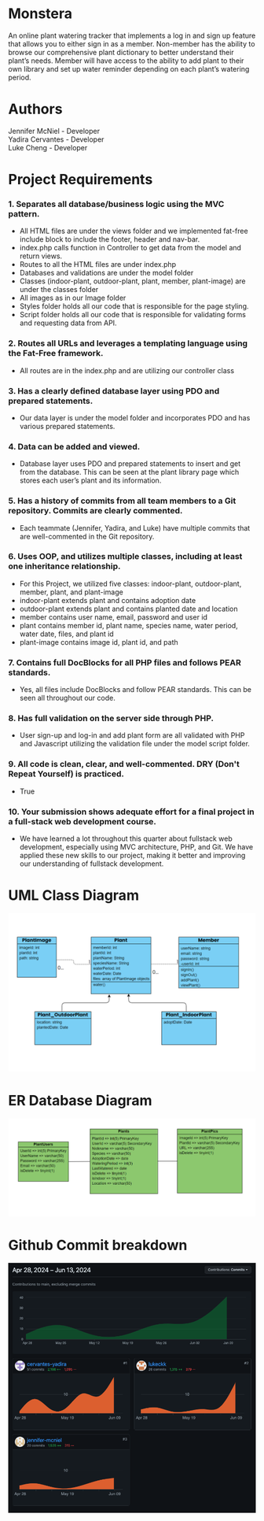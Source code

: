 <h1>Monstera</h1>
An online plant watering tracker that implements a log in and sign up feature that allows you to either sign in as a member. Non-member has the ability to browse our comprehensive plant dictionary to better understand their plant’s needs. Member will have access to the ability to add plant to their own library and set up water reminder depending on each plant’s watering period.

<h1>Authors</h1>

Jennifer McNiel - Developer  
Yadira Cervantes - Developer  
Luke Cheng - Developer

<h1>Project Requirements</h1>

<h3>1. Separates all database/business logic using the MVC pattern.</h3>

<ul>
    <li>All HTML files are under the views folder and we implemented fat-free include block to include the footer, header and nav-bar.</li>
    <li>index.php calls function in Controller to get data from the model and return views.</li>
    <li>Routes to all the HTML files are under index.php</li>
    <li>Databases and validations are under the model folder</li>
    <li>Classes (indoor-plant, outdoor-plant, plant, member, plant-image) are under the classes folder</li>
    <li>All images as in our Image folder</li>
    <li>Styles folder holds all our code that is responsible for the page styling.</li>
    <li>Script folder holds all our code that is responsible for validating forms and requesting data from API.</li>
</ul>

<h3>2. Routes all URLs and leverages a templating language using the Fat-Free framework.</h3>

<ul>
    <li>All routes are in the index.php and are utilizing our controller class</li>
</ul>

<h3>3. Has a clearly defined database layer using PDO and prepared statements.</h3>

<ul>
    <li>Our data layer is under the model folder and incorporates PDO and has various prepared statements.</li>
</ul>

<h3>4. Data can be added and viewed.</h3>

<ul>
    <li>Database layer uses PDO and prepared statements to insert and get from the database. This can be seen at the plant library page which stores each user’s plant and its information.</li>
</ul>

<h3>5. Has a history of commits from all team members to a Git repository. Commits are clearly commented.</h3>

<ul>
    <li>Each teammate (Jennifer, Yadira, and Luke) have multiple commits that are well-commented in the Git repository.</li>
</ul>

<h3>6. Uses OOP, and utilizes multiple classes, including at least one inheritance relationship.</h3>

<ul>
    <li>For this Project, we utilized five classes: indoor-plant, outdoor-plant, member, plant, and plant-image</li>
    <li>indoor-plant extends plant and contains adoption date</li>
    <li>outdoor-plant extends plant and contains planted date and location</li>
    <li>member contains user name, email, password and user id</li>
    <li>plant contains member id, plant name, species name, water period, water date, files, and plant id</li>
    <li>plant-image contains image id, plant id, and path</li>
</ul>

<h3>7. Contains full DocBlocks for all PHP files and follows PEAR standards.</h3>

<ul>
    <li>Yes, all files include DocBlocks and follow PEAR standards. This can be seen all throughout our code.</li>
</ul>

<h3>8. Has full validation on the server side through PHP.</h3>

<ul>
    <li>User sign-up and log-in and add plant form are all validated with PHP and Javascript utilizing the validation file under the model script folder.</li>
</ul>

<h3>9. All code is clean, clear, and well-commented. DRY (Don't Repeat Yourself) is practiced.</h3>

<ul>
    <li>True</li>
</ul>

<h3>10. Your submission shows adequate effort for a final project in a full-stack web development course.</h3>

<ul>
    <li>We have learned a lot throughout this quarter about fullstack web development, especially using MVC architecture, PHP, and Git. We have applied these new skills to our project, making it better and improving our understanding of fullstack development.</li>
</ul>

<h1>UML Class Diagram</h1>
<img src="images/uml.png" alt="UML Class diagram">

<h1>ER Database Diagram</h1>
<img src="images/database.png" alt="ER Database diagram">

<h1>Github Commit breakdown</h1>
<img src="images/github.png" alt="Github commit breakdown">



